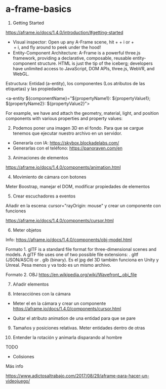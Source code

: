 # a-frame-basics

1. Getting Started

https://aframe.io/docs/1.4.0/introduction/#getting-started

- Visual inspector: Open up any A-Frame scene, hit <ctrl> + <alt> + i or <ctrl> + <option> + i, and fly around to peek under the hood!
- Entity-Component Architecture: A-Frame is a powerful three.js framework, providing a declarative, composable, reusable entity-component structure. HTML is just the tip of the iceberg; developers have unlimited access to JavaScript, DOM APIs, three.js, WebVR, and WebGL.

Estructura: Entidad (a-entity), los componentes (Los atributos de las etiquetas) y las propiedades

<a-entity ${componentName}="${propertyName1}: ${propertyValue1}; ${propertyName2}: ${propertyValue2}">

For example, we have <a-entity> and attach the geometry, material, light, and position components with various properties and property values:

<a-entity geometry="primitive: sphere; radius: 1.5"
          light="type: point; color: white; intensity: 2"
          material="color: white; shader: flat; src: glow.jpg"
          position="0 0 -5"></a-entity>

2. Podemos poner una imagen 3D en el fondo. Para que se cargue tenemos que ejecutar nuestro archivo en un servidor.

- Generarla con IA: https://skybox.blockadelabs.com/
- Generarlas con el teléfono: https://panoraven.com/en

3. Animaciones de elementos

https://aframe.io/docs/1.4.0/components/animation.html

4. Movimiento de cámara con botones

Meter Boostrap, manejar el DOM, modificar propiedades de elementos

5. Crear escuchadores a eventos 

Añadir en la escena: cursor="rayOrigin: mouse" y crear un componente con funciones

https://aframe.io/docs/1.4.0/components/cursor.html

6. Meter objetos

Info: https://aframe.io/docs/1.4.0/components/obj-model.html

Formato 1. glTF is a standard file format for three-dimensional scenes and models. A glTF file uses one of two possible file extensions: . gltf (JSON/ASCII) or . glb (binary). Es el jpg del 3D también funciona en Unity y Unreal. Pesa menos y va todo es un mismo archivo.

Formato 2. OBJ https://en.wikipedia.org/wiki/Wavefront_.obj_file

7. Añadir elementos

8. Interacciónes con la cámara

- Meter el <cursor> en la cámara y crear un componente https://aframe.io/docs/1.4.0/components/cursor.html

- Quitar el atributo animation de una entidad para que se pare

9. Tamaños y posiciones relativas. Meter entidades dentro de otras

10. Entender la rotación y animarla disparando al  hombre



TODO

- Colisiones

Más info

https://www.adictosaltrabajo.com/2017/08/29/aframe-para-hacer-un-videojuego/

